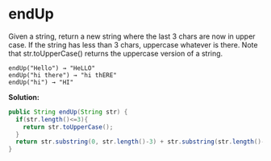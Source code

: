 # endUp

Given a string, return a new string where the last 3 chars are now in upper case. If the string has less than 3 chars, uppercase whatever is there. Note that str.toUpperCase() returns the uppercase version of a string.

```
endUp("Hello") → "HeLLO"
endUp("hi there") → "hi thERE"
endUp("hi") → "HI"
```

**Solution:**

```java
public String endUp(String str) {
  if(str.length()<=3){
    return str.toUpperCase();
  }
  return str.substring(0, str.length()-3) + str.substring(str.length()-3).toUpperCase();
}
```